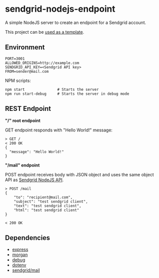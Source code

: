 # sendgrid-nodejs-endpoint
A simple NodeJS server to create an endpoint for a Sendgrid account.

This project can be [used as a template](https://github.com/nunofaria11/sendgrid-nodejs-endpoint/generate).

## Environment

```
PORT=3001
ALLOWED_ORIGINS=http://example.com
SENDGRID_API_KEY=<Sendgrid API key>
FROM=sender@mail.com
```

NPM scripts:
```
npm start               # Starts the server
npm run start-debug     # Starts the server in debug mode
```

## REST Endpoint

**"/" root endpoint**

GET endpoint responds with "Hello World!" message:

```
> GET /
< 200 OK
{
  "message": "Hello World!"
}
```

**"/mail" endpoint**

POST endpoint receives body with JSON object and uses the same object API as [Sendgrid NodeJS API](https://github.com/sendgrid/sendgrid-nodejs/tree/main/packages/mail).
```
> POST /mail
{
    "to": "recipient@mail.com",
    "subject": "test sendgrid client",
    "text": "test sendgrid client",
    "html": "test sendgrid client"
}

< 200 OK
```

## Dependencies
- [express](http://expressjs.com)
- [morgan](https://github.com/expressjs/morgan)
- [debug](https://github.com/visionmedia/debug)
- [dotenv](https://github.com/motdotla/dotenv)
- [sendgrid/mail](https://github.com/sendgrid/sendgrid-nodejs/tree/main/packages/mail)